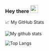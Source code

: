 ### Hey there <img src="https://media.giphy.com/media/hvRJCLFzcasrR4ia7z/giphy.gif" width="25px">

📈 My GitHub Stats

![My github stats](https://github-readme-stats.vercel.app/api?username=pitchguy&show_icons=true&theme=outrun&count_private=true)

![Top Langs](https://github-readme-stats.vercel.app/api/top-langs/?username=pitchguy&layout=compact)
